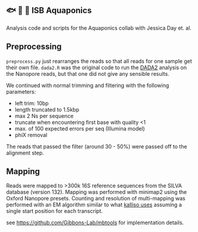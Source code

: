 ## :fish: :seedling: :tada: ISB Aquaponics

Analysis code and scripts for the Aquaponics collab with Jessica Day et. al.

## Preprocessing

`preprocess.py` just rearranges the reads so that all reads for one sample
get their own file. `dada2.R` was the original code to run the [DADA2](https://benjjneb.github.io/dada2/index.html)
analysis on the Nanopore reads, but that one did not give any sensible results.

We continued with normal trimming and filtering with the following parameters:

- left trim: 10bp
- length truncated to 1.5kbp
- max 2 Ns per sequence
- truncate when encountering first base with quality <1
- max. of 100 expected errors per seq (Illumina model)
- phiX removal

The reads that passed the filter (around 30 - 50%) were passed off to the alignment step.

## Mapping

Reads were mapped to >300k 16S reference sequences from the SILVA database (version 132). Mapping was performed with minimap2
using the Oxford Nanopore presets. Counting and resolution of multi-mapping was performed with an EM algorithm similar to what [kalliso uses](https://www.nature.com/articles/nbt.3519) assuming a single start position for each transcript. 

see https://github.com/Gibbons-Lab/mbtools for implementation details.


